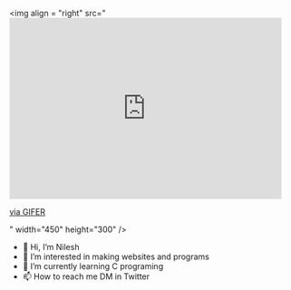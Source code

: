 <img align = "right" src="<iframe src="https://gifer.com/embed/Bm7C" width=480 height=320.000 frameBorder="0" allowFullScreen></iframe><p><a href="https://gifer.com">via GIFER</a></p>" width="450" height="300" />

- 👋 Hi, I’m Nilesh
- 👀 I’m interested in making websites and programs
- 🌱 I’m currently learning C programing
- 📫 How to reach me DM in Twitter


